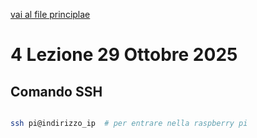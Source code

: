 [vai al file principlae](../../Readme.md)

# 4 Lezione 29 Ottobre 2025

## Comando SSH

```bash

ssh pi@indirizzo_ip  # per entrare nella raspberry pi

```